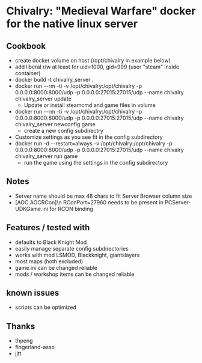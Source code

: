 # Chivalry: "Medieval Warfare" docker for the native linux server

## Cookbook 

* create docker volume on host (/opt/chivalry in example below)
* add liberal r/w at least for uid=1000, gid=999 (user "steam" inside container)
* docker build -t chivalry_server .
* docker run --rm -ti -v /opt/chivalry:/opt/chivalry -p 0.0.0.0:8000:8000/udp -p 0.0.0.0:27015:27015/udp --name chivalry chivalry_server update
  * Update or install steamcmd and game files in volume
* docker run --rm -ti -v /opt/chivalry:/opt/chivalry -p 0.0.0.0:8000:8000/udp -p 0.0.0.0:27015:27015/udp --name chivalry chivalry_server newconfig game
  * create a new config subdirectry
* Customize settings as you see fit in the config subdirectory
* docker run -d --restart=always -v /opt/chivalry:/opt/chivalry -p 0.0.0.0:8000:8000/udp -p 0.0.0.0:27015:27015/udp --name chivalry chivalry_server run game
  * run the game using the settings in the config subdirectory
 
## Notes
* Server name should be max 48 chars to fit Server Browser column size
* [AOC.AOCRCon]\n RConPort=27960 needs to be present in PCServer-UDKGame.ini for RCON binding

## Features / tested with
* defaults to Black Knight Mod
* easily manage separate config subdirectories
* works with mod LSMOD, Blackknight, giantslayers
* most maps (hoth excluded)
* game.ini can be changed reliable
* mods / workshop items can be changed reliable

## known issues
* scripts can be optimized


## Thanks

* thpeng
* fingerland-asso
* jjtt
